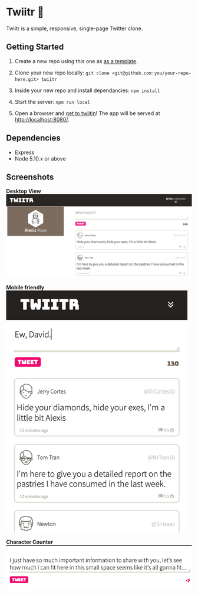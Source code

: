 # Twiitr 🦜

Twiitr is a simple, responsive, single-page Twitter clone.


## Getting Started

1. Create a new repo using this one as [as a template](https://docs.github.com/en/repositories/creating-and-managing-repositories/creating-a-repository-from-a-template).

2. Clone your new repo locally:
`git clone <git@github.com:you/your-repo-here.git> twiitr`

3. Inside your new repo and install dependancies:
`npm install`

4. Start the server: 
`npm run local`

5. Open a browser and [get to twiitin](http://localhost:8080/)! The app will be served at <http://localhost:8080/>.


## Dependencies

- Express
- Node 5.10.x or above

## Screenshots

**Desktop View**
!["Desktop"](https://github.com/teknoboten/twiitr/blob/main/docs/twiitrbig.png)

**Mobile friendly** 
!["Mobile"](https://github.com/teknoboten/twiitr/blob/main/docs/twiitrmobile.png)

**Character Counter** 
!["Counter"](https://github.com/teknoboten/twiitr/blob/main/docs/twiitrcounter.png)